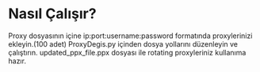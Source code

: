 # Nasıl Çalışır?
Proxy dosyasının içine ip:port:username:password formatında proxylerinizi ekleyin.(100 adet)
ProxyDegis.py içinden dosya yollarını düzenleyin ve çalıştırın.
updated_ppx_file.ppx dosyası ile rotating proxyleriniz kullanıma hazır.